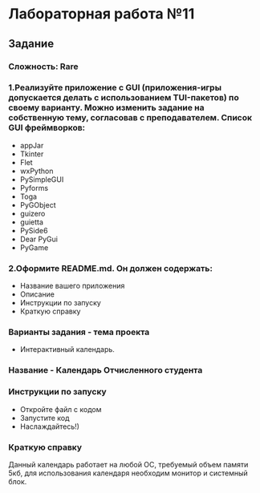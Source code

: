 # Лабораторная работа №11
## Задание 
### Сложность: Rare

### 1.Реализуйте приложение с GUI (приложения-игры допускается делать с использованием TUI-пакетов) по своему варианту. Можно изменить задание на собственную тему, согласовав с преподавателем. Список GUI фреймворков:

* appJar
* Tkinter
* Flet
* wxPython
* PySimpleGUI
* Pyforms
* Toga
* PyGObject
* guizero
* guietta
* PySide6
* Dear PyGui
* PyGame
### 2.Оформите README.md. Он должен содержать:

* Название вашего приложения
* Описание
* Инструкции по запуску
* Краткую справку


### Варианты задания - тема проекта
* Интерактивный календарь.
### Название - Календарь Отчисленного студента
### Инструкции по запуску
* Откройте файл с кодом
* Запустите код 
* Наслаждайтесь!)
### Краткую справку
Данный календарь работает на любой ОС, требуемый объем памяти 5кб, для использования календаря необходим монитор и системный блок.

